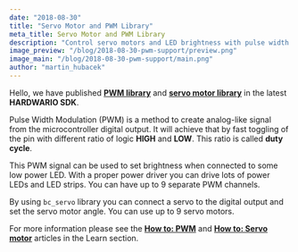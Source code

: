 ```yaml
---
date: "2018-08-30"
title: "Servo Motor and PWM Library"
meta_title: Servo Motor and PWM Library
description: "Control servo motors and LED brightness with pulse width modulation."
image_preview: "/blog/2018-08-30-pwm-support/preview.png"
image_main: "/blog/2018-08-30-pwm-support/main.png"
author: "martin_hubacek"
---
```


Hello, we have published [**PWM library**](http://sdk.hardwario.com/group__bc__pwm.html) and [**servo motor library**](http://sdk.hardwario.com/group__bc__servo.html) in the latest **HARDWARIO SDK**.

Pulse Width Modulation (PWM) is a method to create analog-like signal from the microcontroller digital output. It will achieve that by fast toggling of the pin with different ratio of logic **HIGH** and **LOW**. This ratio is called **duty cycle**.

This PWM signal can be used to set brightness when connected to some low power LED. With a proper power driver you can drive lots of power LEDs and LED strips. You can have up to 9 separate PWM channels.

By using `bc_servo` library you can connect a servo to the digital output and set the servo motor angle. You can use up to 9 servo motors.

For more information please see the [**How to: PWM**](https://developers.hardwario.com/firmware/how-to-pwm) and [**How to: Servo motor**](https://developers.hardwario.com/firmware/how-to-servo-motor) articles in the Learn section.
